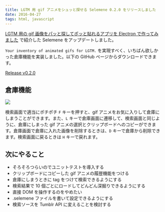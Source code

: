 ```yaml
---
title: LGTM 用 gif アニメをシュッと探せる Selemene 0.2.0 をリリースしました
date: 2016-04-27
tags: html, javascript
---
```


[LGTM 用の gif 画像をパッと探してポッと貼れるアプリを Electron で作ってみました](/2016/03/27/selemene-release.html) で紹介した Selemene をアップデートしました。

`Your inventory of animated gifs for LGTM.` を実現すべく、いちばん欲しかった倉庫機能を実装しました。以下の GitHub ページからダウンロードできます。

[Release v0.2.0](https://github.com/mozamimy/selemene/releases/tag/v0.2.0)

## 倉庫機能

![](/2016/04/27/selemene-inventory/selemene.gif)

検索画面で適当にポチポチ `F` キーを押すと、gif アニメをお気に入りして倉庫にしまうことができます。また、`L` キーで倉庫画面に遷移して、検索画面と同じように、倉庫にしまった gif アニメの選択とクリップボードへのコピーができます。倉庫画面で倉庫に入れた画像を削除するときは、`D` キーで倉庫から削除できます。検索画面に戻るときは `H` キーで戻れます。

## 次にやること

- そろそろつらいのでユニットテストを導入する
- クリップボードにコピーした gif アニメの履歴機能をつける
- 倉庫にしまうときに tag をつけて検索できるようにする
- 検索結果で 10 個ごとにロードしてどんどん深掘りできるようにする
- 直接 DOM を操作するのをやめたい
- .selemene ファイルを書いて設定できるようにする
- 検索ソースを Tumblr API に変えることを検討する
